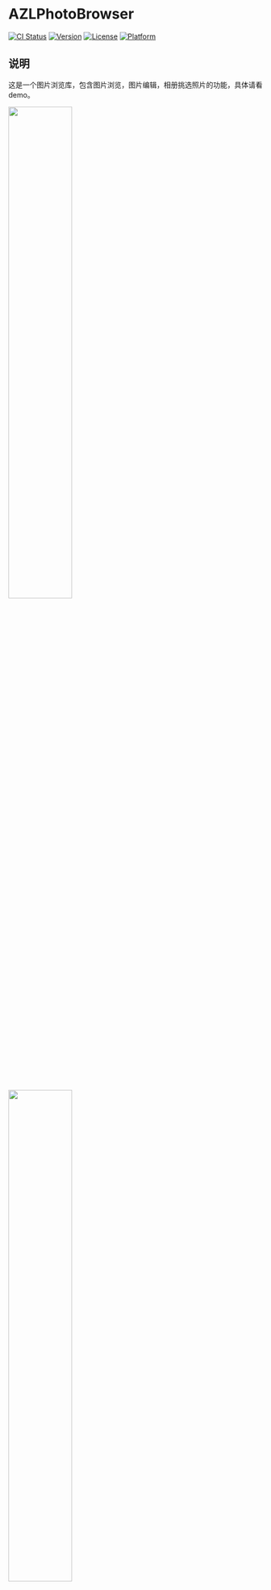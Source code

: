 # AZLPhotoBrowser

[![CI Status](https://img.shields.io/travis/azusalee/AZLPhotoBrowser.svg?style=flat)](https://travis-ci.org/azusalee/AZLPhotoBrowser)
[![Version](https://img.shields.io/cocoapods/v/AZLPhotoBrowser.svg?style=flat)](https://cocoapods.org/pods/AZLPhotoBrowser)
[![License](https://img.shields.io/cocoapods/l/AZLPhotoBrowser.svg?style=flat)](https://cocoapods.org/pods/AZLPhotoBrowser)
[![Platform](https://img.shields.io/cocoapods/p/AZLPhotoBrowser.svg?style=flat)](https://cocoapods.org/pods/AZLPhotoBrowser)

## 说明

这是一个图片浏览库，包含图片浏览，图片编辑，相册挑选照片的功能，具体请看demo。

<div>
	<img src="https://github.com/azusalee/AZLPhotoBrowser/Assets/pen.gif" width = "50%" div/>
	<img src="https://github.com/azusalee/AZLPhotoBrowser/Assets/mosic.gif" width = "50%" div/>
</div>

<div>
	<img src="https://github.com/azusalee/AZLPhotoBrowser/Assets/clip.gif" width = "50%" div/>
       <img src="https://github.com/azusalee/AZLPhotoBrowser/Assets/label.gif" width = "50%" div/>   
</div>

## Example

To run the example project, clone the repo, and run `pod install` from the Example directory first.

## Requirements

## Installation

AZLPhotoBrowser is available through [CocoaPods](https://cocoapods.org). To install
it, simply add the following line to your Podfile:

```ruby
pod 'AZLPhotoBrowser'
```

## Author

azusalee, 384433472@qq.com

## License

AZLPhotoBrowser is available under the MIT license. See the LICENSE file for more info.
